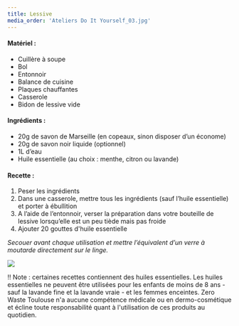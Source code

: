 ```yaml
---
title: Lessive
media_order: 'Ateliers Do It Yourself_03.jpg'
---
```


#### Matériel :

* Cuillère à soupe
* Bol
* Entonnoir
* Balance de cuisine
* Plaques chauffantes
* Casserole
* Bidon de lessive vide

#### Ingrédients :

* 20g de savon de Marseille (en copeaux, sinon disposer d’un économe)
* 20g de savon noir liquide (optionnel)
* 1L d’eau
* Huile essentielle (au choix : menthe, citron ou lavande)

#### Recette :

1. Peser les ingrédients
2. Dans une casserole, mettre tous les ingrédients (sauf l’huile essentielle) et porter à ébullition
3. A l’aide de l’entonnoir, verser la préparation dans votre bouteille de lessive lorsqu’elle est un peu tiède mais pas froide
4. Ajouter 20 gouttes d'huile essentielle

_Secouer avant chaque utilisation et mettre l’équivalent d’un verre à moutarde directement sur le linge._

![](Ateliers%20Do%20It%20Yourself_03.jpg?resize=1800)

!! Note : certaines recettes contiennent des huiles essentielles. Les huiles essentielles ne peuvent être utilisées pour les enfants de moins de 8 ans - sauf la lavande fine et la lavande vraie - et les femmes enceintes. Zero Waste Toulouse n'a aucune compétence médicale ou en dermo-cosmétique et écline toute responsabilité quant à l'utilisation de ces produits au quotidien.